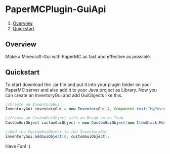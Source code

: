 # PaperMCPlugin-GuiApi

1. [Overview](#link_overview)
2. [Quickstart](#link_quickstart)

## <a name="link_overview"></a>Overview
Make a Minecraft-Gui with PaperMC as fast and effective as possible.

## <a name="link_quickstart"></a>Quickstart
To start download the .jar file and put it into your plugin folder on your PaperMC server and also add it to your Java project as Library.
Now you can create an InventoryGui and add GuiObjects like this.
```java
//Create an InventoryGui
InventoryGui inventoryGui = new InventoryGui(4, Component.text("MyInventoryGui"));

//Create an CustomGuiObject with an Bread as an Item
CustomGuiObject customGuiObject = new CustomGuiObject(new ItemStack(Material.BREAD));

//Add the CustomGuiObject to the InventoryGui
inventoryGui.addGuiObject(0, customGuiObject);
```
Have Fun! :)

